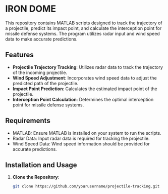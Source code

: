 # IRON DOME

This repository contains MATLAB scripts designed to track the trajectory of a projectile, predict its impact point, and calculate the interception point for missile defense systems. The program utilizes radar input and wind speed data to make accurate predictions.

## Features

- **Projectile Trajectory Tracking**: Utilizes radar data to track the trajectory of the incoming projectile.
- **Wind Speed Adjustment**: Incorporates wind speed data to adjust the predicted path of the projectile.
- **Impact Point Prediction**: Calculates the estimated impact point of the projectile.
- **Interception Point Calculation**: Determines the optimal interception point for missile defense systems.

## Requirements

- MATLAB: Ensure MATLAB is installed on your system to run the scripts.
- Radar Data: Input radar data is required for tracking the projectile.
- Wind Speed Data: Wind speed information should be provided for accurate predictions.

## Installation and Usage

1. **Clone the Repository**:
   ```bash
   git clone https://github.com/yourusername/projectile-tracking.git
